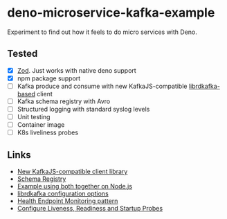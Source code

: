 # deno-microservice-kafka-example

Experiment to find out how it feels to do micro services with Deno.

## Tested

- [x] [Zod](https://zod.dev/). Just works with native deno support
- [x] npm package support
- [ ] Kafka produce and consume with new KafkaJS-compatible
      [librdkafka-based](https://github.com/Blizzard/node-rdkafka) client
- [ ] Kafka schema registry with Avro
- [ ] Structured logging with standard syslog levels
- [ ] Unit testing
- [ ] Container image
- [ ] K8s liveliness probes

## Links

- [New KafkaJS-compatible client library](https://github.com/confluentinc/confluent-kafka-javascript)
- [Schema Registry](https://github.com/kafkajs/confluent-schema-registry)
- [Example using both together on Node.js](https://github.com/confluentinc/confluent-kafka-javascript/blob/dev_early_access_development_branch/examples/kafkajs/sr.js)
- [librdkafka configuration options](https://github.com/confluentinc/librdkafka/blob/master/CONFIGURATION.md)
- [Health Endpoint Monitoring pattern](https://learn.microsoft.com/en-us/azure/architecture/patterns/health-endpoint-monitoring)
- [Configure Liveness, Readiness and Startup Probes](https://kubernetes.io/docs/tasks/configure-pod-container/configure-liveness-readiness-startup-probes/)
